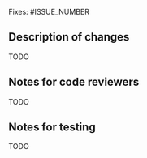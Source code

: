 Fixes: #ISSUE_NUMBER

## Description of changes

TODO

<!-- Provide an explanation of what's changing in this PR. Include replication notes for bugs, and screenshots where appropriate. -->
<!-- If your PR is based on a Github Issue, the title of the PR should look like `#NNN | Pull Request Title`. Please *also* include a link to the Github Issue in your PR body. -->

## Notes for code reviewers

TODO

<!--
If there's things code reviewers should know about how you have structured your change, put them here.

If you don't know who should review your code, start with the recommended reviewers in Github.
-->

## Notes for testing

TODO

<!-- Provide notes on how reviewers can test your changes. For example, what are good accounts to test in, which specific links should they test from, and what
functionality should be tested. -->
